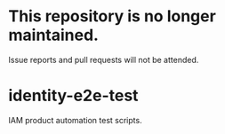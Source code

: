 # This repository is no longer maintained.
Issue reports and pull requests will not be attended.

# identity-e2e-test
IAM product automation test scripts.
